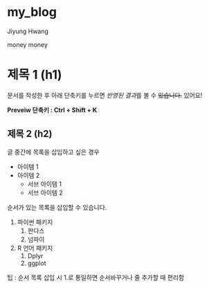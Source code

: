 # my_blog

Jiyung Hwang


money money


# 제목 1 (h1)

문서를 작성한 후 아래 단축키를 누르면 *반영된 결과*를 볼 수 ~~있습니다.~~ 있어요!

**Preveiw 단축키 : Ctrl + Shift + K**

## 제목 2 (h2) 

글 중간에 목록을 삽입하고 싶은 경우

- 아이템 1
- 아이템 2
    - 서브 아이템 1
    - 서브 아이템 2

순서가 있는 목록을 삽입할 수 있습니다.

1. 파이썬 패키지
    1. 판다스
    1. 넘파이
1. R 언어 패키지
    1. Dplyr
    1. ggplot 

팁 : 순서 목록 삽입 시 1.로 통일하면 순서바꾸거나 줄 추가할 때 편리함
